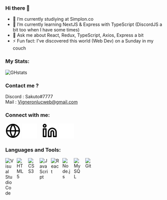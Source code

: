 ### Hi there 👋

- 🔭 I’m currently studiying at Simplon.co
- 🌱 I’m currently learning NextJS & Express with TypeScript (DiscordJS a bit too when I have some times)
- 💬 Ask me about React, Redux, TypeScript, Axios, Express a bit
- ⚡ Fun fact: I've discovered this world (Web Dev) on a Sunday in my couch

### My Stats:
![GHstats](https://github-readme-stats.vercel.app/api?username=SakouDev&show_icons=true)

### Contact me ?

Discord : Sakuto#7777\
Mail : Vigneronlucweb@gmail.com

### Connect with me:

[![img_contact](./img/globe-light.svg)](https://estcequecestbientotleweekend.fr/#gh-light-mode-only)
[![img_contact](./img/globe-dark.svg)](https://estcequecestbientotleweekend.fr/#gh-dark-mode-only)
&nbsp;&nbsp;
[![img_contact](./img/linkedin-light.svg)](https://www.linkedin.com/in/vigneronluc/#gh-light-mode-only)
[![img_contact](./img/linkedin-dark.svg)](https://www.linkedin.com/in/vigneronluc/#gh-dark-mode-only)



### Languages and Tools:

<img align="left" alt="Visual Studio Code" width="26px" src="https://cdn.jsdelivr.net/gh/devicons/devicon/icons/vscode/vscode-original.svg" style="padding-right:10px;" />
<img align="left" alt="HTML5" width="26px" src="https://cdn.jsdelivr.net/gh/devicons/devicon/icons/html5/html5-original.svg" style="padding-right:10px;" />
<img align="left" alt="CSS3" width="26px" src="https://cdn.jsdelivr.net/gh/devicons/devicon/icons/css3/css3-original.svg" style="padding-right:10px;" />
<img align="left" alt="JavaScript" width="26px" src="https://cdn.jsdelivr.net/gh/devicons/devicon/icons/javascript/javascript-original.svg" style="padding-right:10px;" />
<img align="left" alt="React" width="26px" src="https://cdn.jsdelivr.net/gh/devicons/devicon/icons/react/react-original.svg" style="padding-right:10px;" />
<img align="left" alt="Node.js" width="26px" src="https://cdn.jsdelivr.net/gh/devicons/devicon/icons/nodejs/nodejs-original.svg" style="padding-right:10px;" />
<img align="left" alt="MySQL" width="26px" src="https://cdn.jsdelivr.net/gh/devicons/devicon/icons/mysql/mysql-original.svg" style="padding-right:10px;" />
<img align="left" alt="Git" width="26px" src="https://cdn.jsdelivr.net/gh/devicons/devicon/icons/git/git-original.svg" style="padding-right:10px;" />
